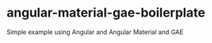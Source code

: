 angular-material-gae-boilerplate
===================

Simple example using Angular and Angular Material and GAE

